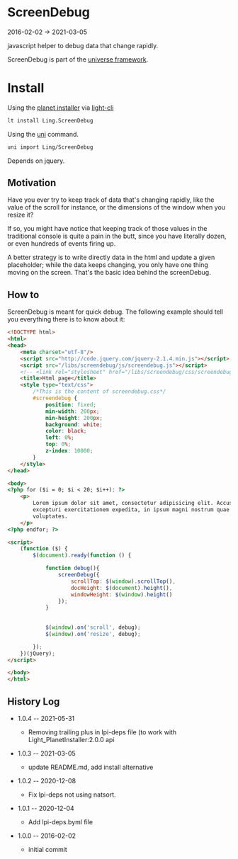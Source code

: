 ScreenDebug
==================
2016-02-02 -> 2021-03-05



javascript helper to debug data that change rapidly.


ScreenDebug is part of the [universe framework](https://github.com/karayabin/universe-snapshot).


Install
==========
Using the [planet installer](https://github.com/lingtalfi/Light_PlanetInstaller) via [light-cli](https://github.com/lingtalfi/Light_Cli)
```bash
lt install Ling.ScreenDebug
```

Using the [uni](https://github.com/lingtalfi/universe-naive-importer) command.
```bash
uni import Ling/ScreenDebug
```


Depends on jquery.





Motivation
-------------

Have you ever try to keep track of data that's changing rapidly, like the value of the scroll for instance,
or the dimensions of the window when you resize it?

If so, you might have notice that keeping track of those values in the traditional console is quite 
a pain in the butt, since you have literally dozen, or even hundreds of events firing up.

A better strategy is to write directly data in the html and update a given placeholder;
while the data keeps changing, you only have one thing moving on the screen.
That's the basic idea behind the screenDebug.



How to
-------------

ScreenDebug is meant for quick debug.
The following example should tell you everything there is to know about it:

```html
<!DOCTYPE html>
<html>
<head>
    <meta charset="utf-8"/>
    <script src="http://code.jquery.com/jquery-2.1.4.min.js"></script>
    <script src="/libs/screendebug/js/screendebug.js"></script>
    <!-- <link rel="stylesheet" href="/libs/screendebug/css/screendebug.css"> -->
    <title>Html page</title>
    <style type="text/css">
        /*This is the content of screendebug.css*/
        #screendebug {
            position: fixed;
            min-width: 200px;
            min-height: 200px;
            background: white;
            color: black;
            left: 0%;
            top: 0%;
            z-index: 10000;
        }        
    </style>
</head>

<body>
<?php for ($i = 0; $i < 20; $i++): ?>
    <p>
        Lorem ipsum dolor sit amet, consectetur adipisicing elit. Accusamus amet consequuntur corporis ea earum eum, ex,
        excepturi exercitationem expedita, in ipsum magni nostrum quae qui recusandae repudiandae sit voluptate
        voluptates.
    </p>
<?php endfor; ?>

<script>
    (function ($) {
        $(document).ready(function () {

            function debug(){
                screenDebug({
                    scrollTop: $(window).scrollTop(),
                    docHeight: $(document).height(),
                    windowHeight: $(window).height()
                });
            }
            
            
            $(window).on('scroll', debug);
            $(window).on('resize', debug);

        });
    })(jQuery);
</script>

</body>
</html>
```



History Log
------------------

- 1.0.4 -- 2021-05-31

    - Removing trailing plus in lpi-deps file (to work with Light_PlanetInstaller:2.0.0 api

- 1.0.3 -- 2021-03-05

    - update README.md, add install alternative

- 1.0.2 -- 2020-12-08

    - Fix lpi-deps not using natsort.

- 1.0.1 -- 2020-12-04

    - Add lpi-deps.byml file

- 1.0.0 -- 2016-02-02

    - initial commit
    
    